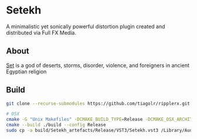 # Setekh

A minimalistic yet sonically powerful distortion plugin created and distributed via Full FX Media.

## About

[Set](<https://en.wikipedia.org/wiki/Set_(deity)>) is a god of deserts, storms, disorder, violence, and foreigners in ancient Egyptian religion

## Build

```bash
git clone --recurse-submodules https://github.com/tiagolr/ripplerx.git

# OSX
cmake -G "Unix Makefiles" -DCMAKE_BUILD_TYPE=Release -DCMAKE_OSX_ARCHITECTURE="x86_64;arm64" -S . -B ./build
cmake --build ./build --config Release
sudo cp -a build/Setekh_artefacts/Release/VST3/Setekh.vst3 /Library/Audio/Plug-Ins/VST3/
```

